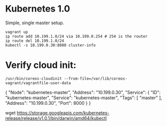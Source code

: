 # Kubernetes 1.0

Simple, single master setup.

```
vagrant up
ip route add 10.199.1.0/24 via 10.199.0.254 # 254 is the router
ip route del 10.199.1.0/24
kubectl -s 10.199.0.30:8080 cluster-info
```

# Verify cloud init:
```
/usr/bin/coreos-cloudinit --from-file=/var/lib/coreos-vagrant/vagrantfile-user-data
```

{
  "Node": "kubernetes-master",
  "Address": "10.199.0.30",
  "Service": {
    "ID": "kubernetes-master",
    "Service": "kubernetes-master",
    "Tags": [
      "master"
    ],
    "Address": "10.199.0.30",
    "Port": 8000
  }
}


wget https://storage.googleapis.com/kubernetes-release/release/v1.0.1/bin/darwin/amd64/kubectl
